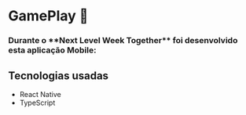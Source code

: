 <h1>GamePlay 🚀</h1>

<h3>Durante o **Next Level Week Together** foi desenvolvido esta aplicação Mobile:</h3>

<h2> Tecnologias usadas </h2>

- React Native
- TypeScript